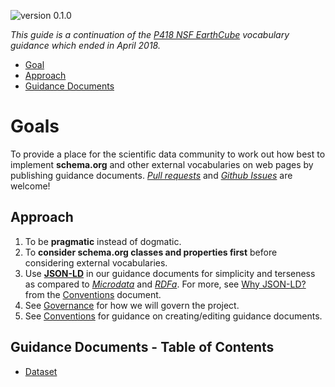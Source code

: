 <a id="top"></a>
![version 0.1.0](https://img.shields.io/badge/version-0.1.0-blue.svg)

*This guide is a continuation of the [P418 NSF EarthCube](https://github.com/earthcubearchitecture-project418/p418Vocabulary) vocabulary guidance which ended in April 2018.*

* [Goal](#goals)
* [Approach](#approach)
* [Guidance Documents](#guides)

# Goals #

To provide a place for the scientific data community to work out how best to implement **schema.org** and other external vocabularies on web pages by publishing guidance documents. *[Pull requests](/pulls)* and *[Github Issues](/issues)* are welcome!

<a id="approach"></a>
## Approach ##

1. To be **pragmatic** instead of dogmatic.
2. To **consider schema.org classes and properties first** before considering external vocabularies.
3. Use **[JSON-LD](https://json-ld.org/)** in our guidance documents for simplicity and terseness as compared to *[Microdata](https://www.w3.org/TR/microdata/)* and *[RDFa](https://rdfa.info/)*. For more, see [Why JSON-LD?](/CONVENTIONS.md#why-jsonld) from the [Conventions](/CONVENTIONS.md) document.
5. See [Governance](/GOVERNANCE.md) for how we will govern the project.
6. See [Conventions](/CONVENTIONS.md) for guidance on creating/editing guidance documents.

<a id="guides"></a>
## Guidance Documents - Table of Contents ##
* [Dataset](/guides/Dataset.md)

